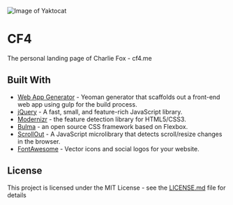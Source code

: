 ![Image of Yaktocat](http://cf4.me/images/cf-logo-dark.svg)

# CF4

The personal landing page of Charlie Fox -  cf4.me



## Built With


* [Web App Generator](https://github.com/yeoman/generator-webapp) - Yeoman generator that scaffolds out a front-end web app using gulp for the build process.
* [jQuery](http://jquery.com) - A fast, small, and feature-rich JavaScript library.
* [Modernizr](https://modernizr.com/) - the feature detection library for HTML5/CSS3.
* [Bulma](http://www.bulma.io) - an open source CSS framework based on Flexbox.
* [ScrollOut](https://scroll-out.github.io/guide.html) -  A JavaScript microlibrary that detects scroll/resize changes in the browser.
* [FontAwesome](https://fontawesome.com/) - Vector icons and social logos for your website.



## License

This project is licensed under the MIT License - see the [LICENSE.md](LICENSE.md) file for details


